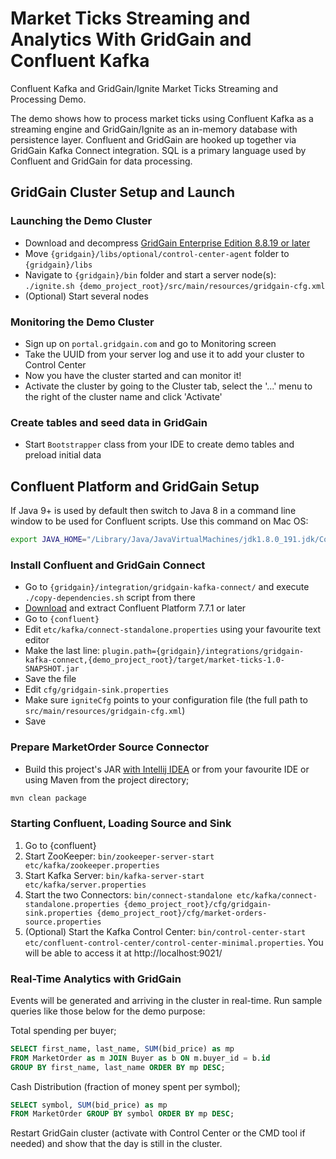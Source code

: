 # Market Ticks Streaming and Analytics With GridGain and Confluent Kafka

Confluent Kafka and GridGain/Ignite Market Ticks Streaming and Processing Demo.

The demo shows how to process market ticks using Confluent Kafka as a streaming engine and GridGain/Ignite as an
in-memory database with persistence layer. Confluent and GridGain are hooked up together via GridGain Kafka Connect
integration. SQL is a primary language used by Confluent and GridGain for data processing.

## GridGain Cluster Setup and Launch

### Launching the Demo Cluster
* Download and decompress [GridGain Enterprise Edition 8.8.19 or later](https://www.gridgain.com/resources/download)
* Move `{gridgain}/libs/optional/control-center-agent` folder to `{gridgain}/libs`
* Navigate to `{gridgain}/bin` folder and start a server node(s): `./ignite.sh {demo_project_root}/src/main/resources/gridgain-cfg.xml`
* (Optional) Start several nodes

### Monitoring the Demo Cluster
* Sign up on `portal.gridgain.com` and go to Monitoring screen
* Take the UUID from your server log and use it to add your cluster to Control Center
* Now you have the cluster started and can monitor it!
* Activate the cluster by going to the Cluster tab, select the '...' menu to the right of the cluster name and click 'Activate'

### Create tables and seed data in GridGain
* Start `Bootstrapper` class from your IDE to create demo tables and preload initial data

## Confluent Platform and GridGain Setup

If Java 9+ is used by default then switch to Java 8 in a command line window to be used for Confluent
scripts. Use this command on Mac OS:
```bash
export JAVA_HOME="/Library/Java/JavaVirtualMachines/jdk1.8.0_191.jdk/Contents/Home/"
```

### Install Confluent and GridGain Connect
* Go to `{gridgain}/integration/gridgain-kafka-connect/` and execute `./copy-dependencies.sh` script from there
* [Download](https://www.confluent.io/get-started/?product=software) and extract Confluent Platform 7.7.1 or later
* Go to `{confluent}`
* Edit `etc/kafka/connect-standalone.properties` using your favourite text editor
* Make the last line: `plugin.path={gridgain}/integrations/gridgain-kafka-connect,{demo_project_root}/target/market-ticks-1.0-SNAPSHOT.jar`
* Save the file
* Edit `cfg/gridgain-sink.properties`
* Make sure `igniteCfg` points to your configuration file (the full path to `src/main/resources/gridgain-cfg.xml`)
* Save

### Prepare MarketOrder Source Connector
* Build this project's JAR
  [with Intellij IDEA](https://stackoverflow.com/questions/36303535/intellij-build-build-artifacts-deactivated)
  or from your favourite IDE or using Maven from the project directory;
```bash
mvn clean package
```

### Starting Confluent, Loading Source and Sink
1. Go to {confluent}
2. Start ZooKeeper: `bin/zookeeper-server-start etc/kafka/zookeeper.properties`
3. Start Kafka Server: `bin/kafka-server-start etc/kafka/server.properties`
4. Start the two Connectors: `bin/connect-standalone etc/kafka/connect-standalone.properties {demo_project_root}/cfg/gridgain-sink.properties {demo_project_root}/cfg/market-orders-source.properties`
5. (Optional) Start the Kafka Control Center: `bin/control-center-start etc/confluent-control-center/control-center-minimal.properties`. You will be able to access it at http://localhost:9021/

### Real-Time Analytics with GridGain

Events will be generated and arriving in the cluster in real-time. Run sample queries like those below for
the demo purpose:

Total spending per buyer;

```SQL
SELECT first_name, last_name, SUM(bid_price) as mp
FROM MarketOrder as m JOIN Buyer as b ON m.buyer_id = b.id
GROUP BY first_name, last_name ORDER BY mp DESC;
```

Cash Distribution (fraction of money spent per symbol);

```SQL
SELECT symbol, SUM(bid_price) as mp
FROM MarketOrder GROUP BY symbol ORDER BY mp DESC;
```

Restart GridGain cluster (activate with Control Center or the CMD tool if needed) and show that the day
is still in the cluster.